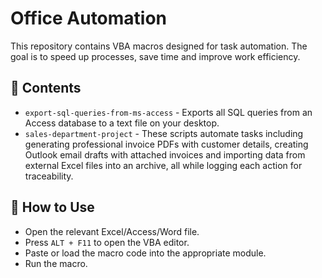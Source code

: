 # Office Automation

This repository contains VBA macros designed for task automation. The goal is to speed up processes, save time and improve work efficiency.

## 📂 Contents

  - `export-sql-queries-from-ms-access` - Exports all SQL queries from an Access database to a text file on your desktop.
  - `sales-department-project` - These scripts automate tasks including generating professional invoice PDFs with customer details, creating Outlook email drafts with attached invoices and importing data from external Excel files into an archive, all while logging each action for traceability.
 
## 📝 How to Use

- Open the relevant Excel/Access/Word file.
- Press `ALT + F11` to open the VBA editor.
- Paste or load the macro code into the appropriate module.
- Run the macro.


